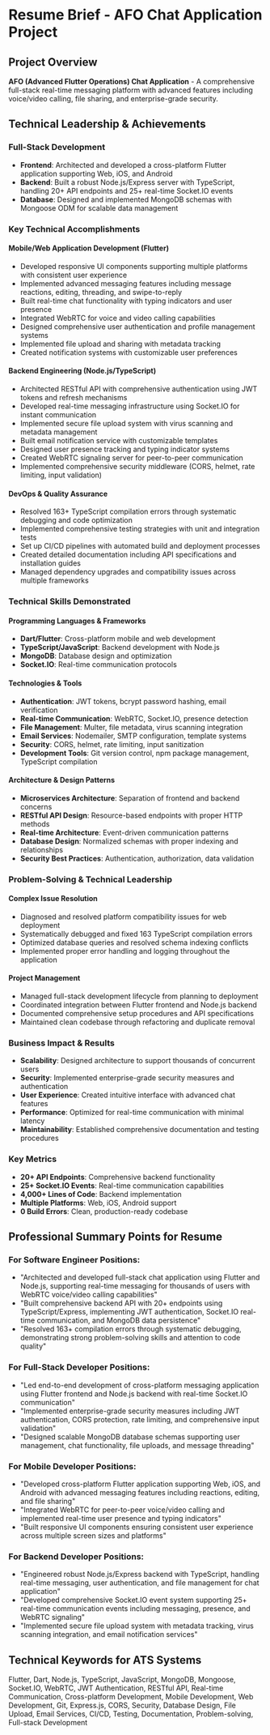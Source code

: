 # Resume Brief - AFO Chat Application Project

## Project Overview
**AFO (Advanced Flutter Operations) Chat Application** - A comprehensive full-stack real-time messaging platform with advanced features including voice/video calling, file sharing, and enterprise-grade security.

## Technical Leadership & Achievements

### Full-Stack Development
- **Frontend**: Architected and developed a cross-platform Flutter application supporting Web, iOS, and Android
- **Backend**: Built a robust Node.js/Express server with TypeScript, handling 20+ API endpoints and 25+ real-time Socket.IO events
- **Database**: Designed and implemented MongoDB schemas with Mongoose ODM for scalable data management

### Key Technical Accomplishments

#### Mobile/Web Application Development (Flutter)
- Developed responsive UI components supporting multiple platforms with consistent user experience
- Implemented advanced messaging features including message reactions, editing, threading, and swipe-to-reply
- Built real-time chat functionality with typing indicators and user presence
- Integrated WebRTC for voice and video calling capabilities
- Designed comprehensive user authentication and profile management systems
- Implemented file upload and sharing with metadata tracking
- Created notification systems with customizable user preferences

#### Backend Engineering (Node.js/TypeScript)
- Architected RESTful API with comprehensive authentication using JWT tokens and refresh mechanisms
- Developed real-time messaging infrastructure using Socket.IO for instant communication
- Implemented secure file upload system with virus scanning and metadata management
- Built email notification service with customizable templates
- Designed user presence tracking and typing indicator systems
- Created WebRTC signaling server for peer-to-peer communication
- Implemented comprehensive security middleware (CORS, helmet, rate limiting, input validation)

#### DevOps & Quality Assurance
- Resolved 163+ TypeScript compilation errors through systematic debugging and code optimization
- Implemented comprehensive testing strategies with unit and integration tests
- Set up CI/CD pipelines with automated build and deployment processes
- Created detailed documentation including API specifications and installation guides
- Managed dependency upgrades and compatibility issues across multiple frameworks

### Technical Skills Demonstrated

#### Programming Languages & Frameworks
- **Dart/Flutter**: Cross-platform mobile and web development
- **TypeScript/JavaScript**: Backend development with Node.js
- **MongoDB**: Database design and optimization
- **Socket.IO**: Real-time communication protocols

#### Technologies & Tools
- **Authentication**: JWT tokens, bcrypt password hashing, email verification
- **Real-time Communication**: WebRTC, Socket.IO, presence detection
- **File Management**: Multer, file metadata, virus scanning integration
- **Email Services**: Nodemailer, SMTP configuration, template systems
- **Security**: CORS, helmet, rate limiting, input sanitization
- **Development Tools**: Git version control, npm package management, TypeScript compilation

#### Architecture & Design Patterns
- **Microservices Architecture**: Separation of frontend and backend concerns
- **RESTful API Design**: Resource-based endpoints with proper HTTP methods
- **Real-time Architecture**: Event-driven communication patterns
- **Database Design**: Normalized schemas with proper indexing and relationships
- **Security Best Practices**: Authentication, authorization, data validation

### Problem-Solving & Technical Leadership

#### Complex Issue Resolution
- Diagnosed and resolved platform compatibility issues for web deployment
- Systematically debugged and fixed 163 TypeScript compilation errors
- Optimized database queries and resolved schema indexing conflicts
- Implemented proper error handling and logging throughout the application

#### Project Management
- Managed full-stack development lifecycle from planning to deployment
- Coordinated integration between Flutter frontend and Node.js backend
- Documented comprehensive setup procedures and API specifications
- Maintained clean codebase through refactoring and duplicate removal

### Business Impact & Results
- **Scalability**: Designed architecture to support thousands of concurrent users
- **Security**: Implemented enterprise-grade security measures and authentication
- **User Experience**: Created intuitive interface with advanced chat features
- **Performance**: Optimized for real-time communication with minimal latency
- **Maintainability**: Established comprehensive documentation and testing procedures

### Key Metrics
- **20+ API Endpoints**: Comprehensive backend functionality
- **25+ Socket.IO Events**: Real-time communication capabilities
- **4,000+ Lines of Code**: Backend implementation
- **Multiple Platforms**: Web, iOS, Android support
- **0 Build Errors**: Clean, production-ready codebase

## Professional Summary Points for Resume

### For Software Engineer Positions:
- "Architected and developed full-stack chat application using Flutter and Node.js, supporting real-time messaging for thousands of users with WebRTC voice/video calling capabilities"
- "Built comprehensive backend API with 20+ endpoints using TypeScript/Express, implementing JWT authentication, Socket.IO real-time communication, and MongoDB data persistence"
- "Resolved 163+ compilation errors through systematic debugging, demonstrating strong problem-solving skills and attention to code quality"

### For Full-Stack Developer Positions:
- "Led end-to-end development of cross-platform messaging application using Flutter frontend and Node.js backend with real-time Socket.IO communication"
- "Implemented enterprise-grade security measures including JWT authentication, CORS protection, rate limiting, and comprehensive input validation"
- "Designed scalable MongoDB database schemas supporting user management, chat functionality, file uploads, and message threading"

### For Mobile Developer Positions:
- "Developed cross-platform Flutter application supporting Web, iOS, and Android with advanced messaging features including reactions, editing, and file sharing"
- "Integrated WebRTC for peer-to-peer voice/video calling and implemented real-time user presence and typing indicators"
- "Built responsive UI components ensuring consistent user experience across multiple screen sizes and platforms"

### For Backend Developer Positions:
- "Engineered robust Node.js/Express backend with TypeScript, handling real-time messaging, user authentication, and file management for chat application"
- "Developed comprehensive Socket.IO event system supporting 25+ real-time communication events including messaging, presence, and WebRTC signaling"
- "Implemented secure file upload system with metadata tracking, virus scanning integration, and email notification services"

## Technical Keywords for ATS Systems
Flutter, Dart, Node.js, TypeScript, JavaScript, MongoDB, Mongoose, Socket.IO, WebRTC, JWT Authentication, RESTful API, Real-time Communication, Cross-platform Development, Mobile Development, Web Development, Git, Express.js, CORS, Security, Database Design, File Upload, Email Services, CI/CD, Testing, Documentation, Problem-solving, Full-stack Development
